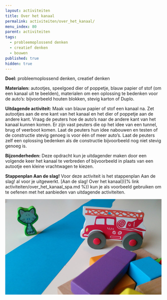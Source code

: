 ```yaml
---
layout: activiteiten
title: Over het kanaal
permalink: activiteiten/over_het_kanaal/
menu_index: 80
parent: activiteiten
tags:
  - probleemoplossend denken
  - creatief denken
  - bouwen
published: true
hidden: true
---
```


**Doel:** probleemoplossend denken, creatief denken

<p style="margin-top: 10px;"/>

**Materialen:** autootjes, speelgoed dier of poppetje, blauw papier of stof (om een kanaal uit te beelden), materialen om een oplossing te bedenken voor de auto’s: bijvoorbeeld houten blokken, stevig karton of Duplo.

<p style="margin-top: 10px;"/>

**Uitdagende activiteit:** Maak van blauw papier of stof een kanaal na. Zet autootjes aan de ene kant van het kanaal en het dier of poppetje aan de andere kant. Vraag de peuters hoe de auto’s naar de andere kant van het kanaal kunnen komen. Er zijn vast peuters die op het idee van een tunnel, brug of veerboot komen. Laat de peuters hun idee nabouwen en testen of de constructie stevig genoeg is voor één of meer auto’s. Laat de peuters zelf een oplossing bedenken als de constructie bijvoorbeeld nog niet stevig genoeg is.

<p style="margin-top: 10px;"/>

**Bijzonderheden:** Deze opdracht kun je uitdagender maken door een volgende keer het kanaal te verbreden of bijvoorbeeld in plaats van een autootje een kleine vrachtwagen te kiezen.

<p style="margin-top: 10px;"/>

**Stappenplan Aan de slag!** Voor deze activiteit is het stappenplan Aan de slag! al voor je uitgewerkt. [Aan de slag! Over het kanaal]({% link activiteiten/over_het_kanaal_spa.md %}) kun je als voorbeeld gebruiken om te oefenen met het aanbieden van uitdagende activiteiten.

<p style="margin-top: 10px;"/>

<img src="/images/activiteiten/over_het_kanaal.jpg" class="left-aligned"/>
